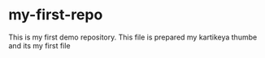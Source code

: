 # my-first-repo
This is my first demo repository.
This file is prepared my kartikeya thumbe and its my first file
